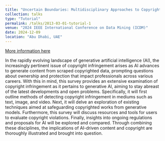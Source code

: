 ```yaml
---
title: "Uncertain Boundaries: Multidisciplinary Approaches to Copyright Issues in Generative AI"
collection: talks
type: "Tutorial"
permalink: /talks/2013-03-01-tutorial-1
venue: "2024 IEEE International Conference on Data Mining (ICDM)"
date: 2024-12-09
location: "Abu Dhabi, UAE"
---
```


[More information here](https://aicopyright-tutorial.github.io/)

In the rapidly evolving landscape of generative artificial intelligence (AI), the increasingly pertinent issue of copyright infringement arises as AI advances to generate content from scraped copyrighted data, prompting questions about ownership and protection that impact professionals across various careers. With this in mind, this survey provides an extensive examination of copyright infringement as it pertains to generative AI, aiming to stay abreast of the latest developments and open problems. Specifically, it will first outline methods of detecting copyright infringement in mediums such as text, image, and video. Next, it will delve an exploration of existing techniques aimed at safeguarding copyrighted works from generative models. Furthermore, this survey will discuss resources and tools for users to evaluate copyright violations. Finally, insights into ongoing regulations and proposals for AI will be explored and compared. Through combining these disciplines, the implications of AI-driven content and copyright are thoroughly illustrated and brought into question.


